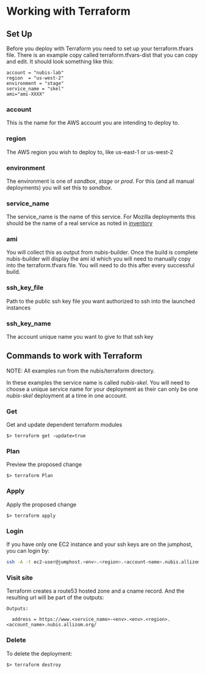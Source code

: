 ﻿# Working with Terraform

## Set Up
Before you deploy with Terraform you need to set up your terraform.tfvars file. There is an example copy called terraform.tfvars-dist that you can copy and edit. It should look something like this:

```
account = "nubis-lab"
region  = "us-west-2"
environment = "stage"
service_name = "skel"
ami="ami-XXXX"
```

### account
This is the name for the AWS account you are intending to deploy to.

### region

The AWS region you wish to deploy to, like us-east-1 or us-west-2

### environment
The environment is one of *sandbox*, *stage* or *prod*. For this (and all manual deployments) you will set this to *sandbox*.

### service_name
The service_name is the name of this service. For Mozilla deployments this should be the name of a real service as noted in [inventory](https://inventory.mozilla.org/en-US/core/service/)

### ami
You will collect this as output from nubis-builder. Once the build is complete nubis-builder will display the ami id which you will need to manually copy into the terraform.tfvars file. You will need to do this after every successful build.

### ssh_key_file

Path to the public ssh key file you want authorized to ssh into the launched instances

### ssh_key_name

The account unique name you want to give to that ssh key

## Commands to work with Terraform
NOTE: All examples run from the nubis/terraform directory.

In these examples the service name is called *nubis-skel*. You will need to choose a unique service name for your deployment as their can only be one *nubis-skel* deployment at a time in one account.

### Get
Get and update dependent terraform modules

```
$> terraform get -update=true
```

### Plan
Preview the proposed change

```
$> terraform Plan
```

### Apply
Apply the proposed change
```
$> terraform apply
```

### Login
If you have only one EC2 instance and your ssh keys are on the jumphost, you can login by:
```bash
ssh -A -t ec2-user@jumphost.<env>.<region>.<account-name>.nubis.allizom.org "ssh -A -t ubuntu@<service_name>.service.consul
```

### Visit site
Terraform creates a route53 hosted zone and a cname record. And the resulting url will be part of the outputs:

```
Outputs:

  address = https://www.<service_name>-<env>.<env>.<region>.<account_name>.nubis.allizom.org/
```

### Delete
To delete the deployment:
```
$> terraform destroy
```
